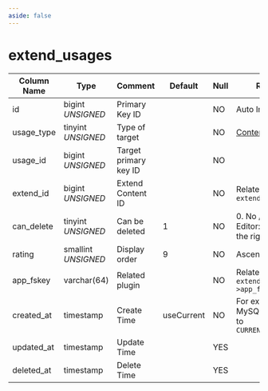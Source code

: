 ```yaml
---
aside: false
---
```


# extend_usages

| Column Name | Type | Comment | Default | Null | Remark |
| --- | --- | --- | --- | --- | --- |
| id | bigint *UNSIGNED* | Primary Key ID | | NO | Auto Increment |
| usage_type | tinyint *UNSIGNED* | Type of target |  | NO | [Content Type](../numbered-description.md#content-type) |
| usage_id | bigint *UNSIGNED* | Target primary key ID |  | NO |  |
| extend_id | bigint *UNSIGNED* | Extend Content ID |  | NO | Related field `extends->id` |
| can_delete | tinyint *UNSIGNED* | Can be deleted | 1 | NO | 0. No / 1. Yes<br>Editor: User has the right to delete |
| rating | smallint *UNSIGNED* | Display order | 9 | NO | Ascending order |
| app_fskey | varchar(64) | Related plugin |  | NO | Related field `extends->app_fskey` |
| created_at | timestamp | Create Time | useCurrent | NO | For example, MySQL defaults to `CURRENT_TIMESTAMP` |
| updated_at | timestamp | Update Time |  | YES |  |
| deleted_at | timestamp | Delete Time |  | YES |  |
